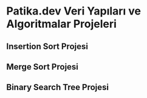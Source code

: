 # Patika.dev Veri Yapıları ve Algoritmalar Projeleri

## Insertion Sort Projesi
## Merge Sort Projesi
## Binary Search Tree Projesi